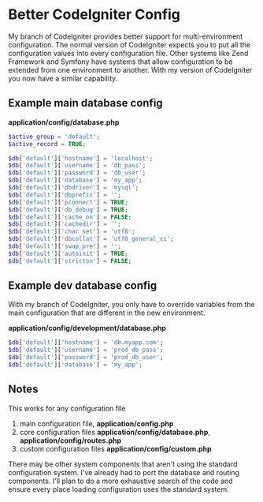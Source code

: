 Better CodeIgniter Config
=========================

My branch of CodeIgniter provides better support for multi-environment configuration.
The normal version of CodeIgniter expects you to put all the configuration values into every configuration file.
Other systems like Zend Framework and Symfony have systems that allow configuration to be extended from one environment to another.
With my version of CodeIgniter you now have a similar capability.

Example main database config
----------------------------
**application/config/database.php**

```php
$active_group = 'default';
$active_record = TRUE;

$db['default']['hostname'] = 'localhost';
$db['default']['username'] = 'db_pass';
$db['default']['password'] = 'db_user';
$db['default']['database'] = 'my_app';
$db['default']['dbdriver'] = 'mysql';
$db['default']['dbprefix'] = '';
$db['default']['pconnect'] = TRUE;
$db['default']['db_debug'] = TRUE;
$db['default']['cache_on'] = FALSE;
$db['default']['cachedir'] = '';
$db['default']['char_set'] = 'utf8';
$db['default']['dbcollat'] = 'utf8_general_ci';
$db['default']['swap_pre'] = '';
$db['default']['autoinit'] = TRUE;
$db['default']['stricton'] = FALSE;
```

Example dev database config
---------------------------
With my branch of CodeIgniter, you only have to override variables from the main configuration that are different in the new environment.

**application/config/development/database.php**
```php
$db['default']['hostname'] = 'db.myapp.com';
$db['default']['username'] = 'prod_db_pass';
$db['default']['password'] = 'prod_db_user';
$db['default']['database'] = 'my_app';
```

Notes
-----

This works for any configuration file

1. main configuration file, **application/config.php**
2. core configuration files **application/config/database.php**, **application/config/routes.php**
3. custom configuration files **application/config/custom.php**


There may be other system components that aren't using the standard configuration system. I've already had to port the database and routing components. I'll plan to do a more exhaustive search of the code and ensure every place loading configuration uses the standard system.

